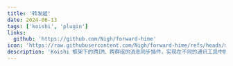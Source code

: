 ```yaml
---
title: '转发姬'
date: 2024-06-13
tags: ['koishi', 'plugin']
links:
  github: 'https://github.com/Nigh/forward-hime'
icon: 'https://raw.githubusercontent.com/Nigh/forward-hime/refs/heads/main/assets/logo.png'
description: 'Koishi 框架下的跨IM、跨群组的消息同步插件，实现在不同的通讯工具中拥有一致的消息流'
---
```

